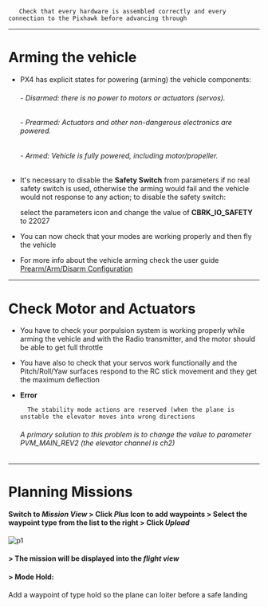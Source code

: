 
       Check that every hardware is assembled correctly and every connection to the Pixhawk before advancing through
-----------------------------------------------------------------------------------------------------------
# Arming the vehicle
* PX4 has explicit states for powering (arming) the vehicle components:
  
  ###### - Disarmed: there is no power to motors or actuators (servos).
  ###### - Prearmed: Actuators and other non-dangerous electronics are powered.
  ###### - Armed: Vehicle is fully powered, including motor/propeller.
  
* It's necessary to disable the **Safety Switch** from parameters if no real safety switch is used, otherwise the arming would fail and the vehicle would not response to any action; to disable the safety switch:

   select the parameters icon and change the value of **CBRK_IO_SAFETY** to 22027

* You can now check that your modes are working properly and then fly the vehicle

* For more info about the vehicle arming check the user guide [Prearm/Arm/Disarm Configuration](https://docs.px4.io/master/en/advanced_config/prearm_arm_disarm.html)
_____________________________________________________________________________________________________________
# Check Motor and Actuators
- You have to check your porpulsion system is working properly while arming the vehicle and with the Radio transmitter, and the motor should be able to get full throttle 
- You have also to check that your servos work functionally and the Pitch/Roll/Yaw surfaces respond to the RC stick movement and they get the maximum deflection
- **Error** 

        The stability mode actions are reserved (when the plane is unstable the elevator moves into wrong directions

  ###### A primary solution to this problem is to change the value to parameter PVM_MAIN_REV2 (the elevator channel is ch2) 
________________________________________________________________________________________________________________
# Planning Missions
#### Switch to *Mission View* > Click *Plus* Icon  to add waypoints > Select the waypoint type from the list to the right > Click *Upload* 
![p1](https://docs.px4.io/master/images/planning_mission.jpg)
#### > The mission will be displayed into the *flight view*
#### > Mode Hold:
   Add a waypoint of type hold so the plane can loiter before a safe landing
